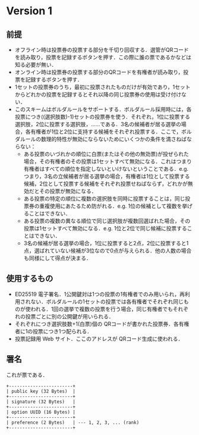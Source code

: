 # Version 1

## 前提
- オフライン時は投票券の投票する部分を千切り回収する．選管がQRコードを読み取り，<kbd>投票を記録する</kbd>ボタンを押す．この際に誰の票であるかなどは知る必要が無い．
- オンライン時は投票券の投票する部分のQRコードを有権者が読み取り，<kbd>投票を記録する</kbd>ボタンを押す．
- 1セットの投票券のうち，最初に投票されたものだけが有効であり，1セットからどれかの投票を記録するとそれ以降の同じ投票券の使用は受け付けない．
- このスキームはボルダルールをサポートする．ボルダルール採用時には，各投票につき((選択肢数)-1)セットの投票券を使う．それぞれ，1位に投票する選択肢，2位に投票する選択肢，……である．3名の候補者が居る選挙の場合，各有権者が1位と2位に支持する候補をそれぞれ投票する．ここで，ボルダルールの数理的特性が無効にならないためにいくつかの条件を満さねばならない：
  - ある投票のいづれかの順位に白票(またはその他の無効票)が投ぜられた場合，その有権者のその投票は1セットすべて無効になる．これはつまり有権者はすべての順位を指定しないといけないということである．e.g. つまり，3名の立候補者が居る選挙の場合，有権者は1位として投票する候補，2位として投票する候補をそれぞれ投票せねばならず，どれかが無効だとその投票が無効になる．
  - ある投票の特定の順位に複数の選択肢を同時に投票することは，同じ投票券の重複使用にあたるため防がれる．e.g. 1位の候補として複数を挙げることはできない．
  - ある投票の複数の異なる順位で同じ選択肢が複数回選ばれた場合，その投票は1セットすべて無効になる．e.g. 1位と2位で同じ候補に投票することはできない．
  - 3名の候補が居る選挙の場合，1位に投票すると2点，2位に投票すると1点，選ばれていない候補が3位なので0点が与えられる．他の人数の場合も同様にして得点が決まる．

## 使用するもの
- ED25519 電子署名．1公開鍵対は1つの投票の1有権者でのみ用いられ，再利用されない．ボルダルールの1セットの投票では各有権者でそれぞれ同じものが使われる．1回の選挙で複数の投票を行う場合，同じ有権者でもそれぞれの投票ごとに別の公開鍵が用いられる．
- それぞれにつき選択肢数+1(白票)個の QRコードが書かれた投票券．各有権者に1の投票につき1つ配られる．
- 投票記録用 Web サイト．ここのアドレスが QRコード生成に使われる．

## 署名
これが票である．

```
+------------------------+
| public key (32 Bytes)  |
+------------------------+
| signature (32 Bytes)   |
+------------------------+
| option UUID (16 Bytes) |
+------------------------+
| preference (2 Bytes)   | --- 1, 2, 3, ... (rank)
+------------------------+
```


